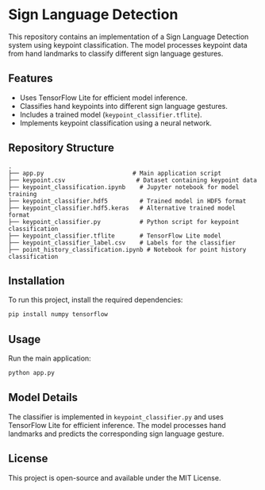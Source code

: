 # Sign Language Detection

This repository contains an implementation of a Sign Language Detection system using keypoint classification. The model processes keypoint data from hand landmarks to classify different sign language gestures.

## Features
- Uses TensorFlow Lite for efficient model inference.
- Classifies hand keypoints into different sign language gestures.
- Includes a trained model (`keypoint_classifier.tflite`).
- Implements keypoint classification using a neural network.

## Repository Structure
```
.
├── app.py                         # Main application script
├── keypoint.csv                    # Dataset containing keypoint data
├── keypoint_classification.ipynb    # Jupyter notebook for model training
├── keypoint_classifier.hdf5         # Trained model in HDF5 format
├── keypoint_classifier.hdf5.keras   # Alternative trained model format
├── keypoint_classifier.py           # Python script for keypoint classification
├── keypoint_classifier.tflite       # TensorFlow Lite model
├── keypoint_classifier_label.csv    # Labels for the classifier
├── point_history_classification.ipynb # Notebook for point history classification
```

## Installation
To run this project, install the required dependencies:
```sh
pip install numpy tensorflow
```

## Usage
Run the main application:
```sh
python app.py
```

## Model Details
The classifier is implemented in `keypoint_classifier.py` and uses TensorFlow Lite for efficient inference. The model processes hand landmarks and predicts the corresponding sign language gesture.

## License
This project is open-source and available under the MIT License.

